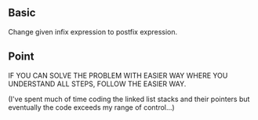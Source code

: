 ## Basic

Change given infix expression to postfix expression.

## Point

IF YOU CAN SOLVE THE PROBLEM WITH EASIER WAY WHERE YOU UNDERSTAND ALL STEPS, FOLLOW THE EASIER WAY.

(I've spent much of time coding the linked list stacks and their pointers but eventually the code exceeds my range of control...)